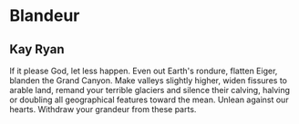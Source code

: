 # Blandeur
## Kay Ryan
If it please God,
let less happen.
Even out Earth's
rondure, flatten
Eiger, blanden
the Grand Canyon.
Make valleys
slightly higher,
widen fissures
to arable land,
remand your
terrible glaciers
and silence
their calving,
halving or doubling
all geographical features
toward the mean.
Unlean against our hearts.
Withdraw your grandeur
from these parts.